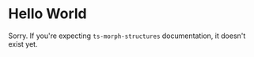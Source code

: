 # Hello World

Sorry.  If you're expecting `ts-morph-structures` documentation, it doesn't exist yet.
